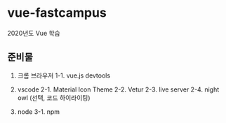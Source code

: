 # vue-fastcampus

2020년도 Vue 학습

## 준비물

1. 크롬 브라우저
   1-1. vue.js devtools

2. vscode
   2-1. Material Icon Theme
   2-2. Vetur
   2-3. live server
   2-4. night owl (선택, 코드 하이라이팅)

3. node
   3-1. npm
